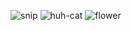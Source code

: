 ![snip](https://github.com/user-attachments/assets/912dc21f-6c91-4407-984d-0c98428f5b0b)
![huh-cat](https://github.com/user-attachments/assets/0d1f8054-31b0-46b1-ba77-c1f44aa0ee42)
![flower](https://github.com/user-attachments/assets/d1626455-ad46-47a8-9e31-f807e46869fc)
